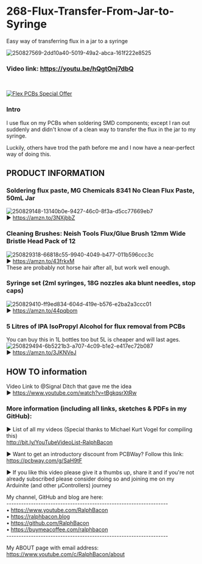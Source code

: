 # 268-Flux-Transfer-From-Jar-to-Syringe
Easy way of transferring flux in a jar to a syringe 

![250827569-2dd10a40-5019-49a2-abca-161f222e8525](https://github.com/RalphBacon/268-Flux-Transfer-From-Jar-to-Syringe/assets/20911308/f2493f82-b3ef-4e3b-b6d3-439dae563bb2)  
### Video link:  https://youtu.be/hQgtOnj7dbQ  
<br>  

[![Flex PCBs Special Offer](https://user-images.githubusercontent.com/20911308/226928395-0f7add24-e5ca-4b13-a819-d330ae9f5f77.gif "PCBWay - up to 60% off Flex/Rigid PCBs")](https://pcbway.com/)  

### Intro  
I use flux on my PCBs when soldering SMD components; except I ran out suddenly and didn't know of a clean way to transfer the flux in the jar to my syringe.  

Luckily, others have trod the path before me and I now have a near-perfect way of doing this.  


## PRODUCT INFORMATION

### Soldering flux paste, MG Chemicals 8341 No Clean Flux Paste, 50mL Jar  
![250829148-13140b0e-9427-46c0-8f3a-d5cc77669eb7](https://github.com/RalphBacon/268-Flux-Transfer-From-Jar-to-Syringe/assets/20911308/187825d5-edec-4765-bc64-4aa7c663be3a)  
► https://amzn.to/3NXjbbZ  

### Cleaning Brushes: Neish Tools Flux/Glue Brush 12mm Wide Bristle Head Pack of 12  
![250829318-66818c55-9940-4049-b477-011b596ccc3c](https://github.com/RalphBacon/268-Flux-Transfer-From-Jar-to-Syringe/assets/20911308/7a963da5-c929-4578-94eb-f53e44154b6d)  
► https://amzn.to/43frkxM  
These are probably not horse hair after all, but work well enough.  

### Syringe set (2ml syringes, 18G nozzles aka blunt needles, stop caps) 
![250829410-ff9ed834-604d-419e-b576-e2ba2a3ccc01](https://github.com/RalphBacon/268-Flux-Transfer-From-Jar-to-Syringe/assets/20911308/e1eb5a04-7634-49b2-a407-b0c6e346062a)  
► https://amzn.to/44pqbom  


### 5 Litres of IPA IsoPropyl Alcohol for flux removal from PCBs  
You can buy this in 1L bottles too but 5L is cheaper and will last ages.  
![250829494-6b5221b3-a707-4c09-b1e2-e417ec72b087](https://github.com/RalphBacon/268-Flux-Transfer-From-Jar-to-Syringe/assets/20911308/52184c82-ee6b-4389-9779-e9662a596db0)  
► https://amzn.to/3JKNVeJ  


## HOW TO information

Video Link to @Signal Ditch that gave me the idea  
► https://www.youtube.com/watch?v=tBgkqsrXtRw  


### More information (including all links, sketches & PDFs in my GitHub):


► List of all my videos
(Special thanks to Michael Kurt Vogel for compiling this)  
http://bit.ly/YouTubeVideoList-RalphBacon


► Want to get an introductory discount from PCBWay? Follow this link:  
https://pcbway.com/g/SaH9tF  

► If you like this video please give it a thumbs up, share it and if you're not already subscribed please consider doing so and joining me on my Arduinite (and other μControllers) journey

My channel, GitHub and blog are here:  
\------------------------------------------------------------------  
• https://www.youtube.com/RalphBacon  
• https://ralphbacon.blog  
• https://github.com/RalphBacon  
• https://buymeacoffee.com/ralphbacon  
\------------------------------------------------------------------

My ABOUT page with email address: https://www.youtube.com/c/RalphBacon/about
